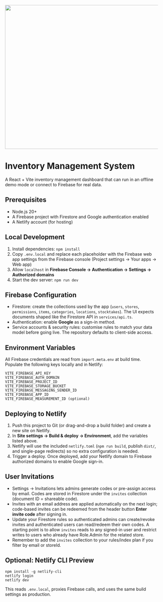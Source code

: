 <div align="center">
<img width="1200" height="475" alt="GHBanner" src="https://github.com/user-attachments/assets/0aa67016-6eaf-458a-adb2-6e31a0763ed6" />
</div>

# Inventory Management System

A React + Vite inventory management dashboard that can run in an offline demo mode or connect to Firebase for real data.

## Prerequisites
- Node.js 20+
- A Firebase project with Firestore and Google authentication enabled
- A Netlify account (for hosting)

## Local Development
1. Install dependencies: `npm install`
2. Copy `.env.local` and replace each placeholder with the Firebase web app settings from the Firebase console (Project settings -> Your apps -> Web app)
3. Allow `localhost` in **Firebase Console -> Authentication -> Settings -> Authorized domains**
4. Start the dev server: `npm run dev`

## Firebase Configuration
- Firestore: create the collections used by the app (`users`, `stores`, `permissions`, `items`, `categories`, `locations`, `stocktakes`). The UI expects documents shaped like the Firestore API in `services/api.ts`.
- Authentication: enable **Google** as a sign-in method.
- Service accounts & security rules: customise rules to match your data model before going live. The repository defaults to client-side access.

## Environment Variables
All Firebase credentials are read from `import.meta.env` at build time. Populate the following keys locally and in Netlify:
```
VITE_FIREBASE_API_KEY
VITE_FIREBASE_AUTH_DOMAIN
VITE_FIREBASE_PROJECT_ID
VITE_FIREBASE_STORAGE_BUCKET
VITE_FIREBASE_MESSAGING_SENDER_ID
VITE_FIREBASE_APP_ID
VITE_FIREBASE_MEASUREMENT_ID (optional)
```

## Deploying to Netlify
1. Push this project to Git (or drag-and-drop a build folder) and create a new site on Netlify.
2. In **Site settings -> Build & deploy -> Environment**, add the variables listed above.
3. Netlify will use the included `netlify.toml` (`npm run build`, publish `dist/`, and single-page redirects) so no extra configuration is needed.
4. Trigger a deploy. Once deployed, add your Netlify domain to Firebase authorized domains to enable Google sign-in.

## User Invitations
- Settings -> Invitations lets admins generate codes or pre-assign access by email. Codes are stored in Firestore under the `invites` collection (document ID = shareable code).
- Invites with an email address are applied automatically on the next login; code-based invites can be redeemed from the header button **Enter invite code** after signing in.
- Update your Firestore rules so authenticated admins can create/revoke invites and authenticated users can read/redeem their own codes. A starting point is to allow `invites` reads to any signed-in user and restrict writes to users who already have Role.Admin for the related store.
- Remember to add the `invites` collection to your rules/index plan if you filter by email or storeId.

## Optional: Netlify CLI Preview
```
npm install -g netlify-cli
netlify login
netlify dev
```
This reads `.env.local`, proxies Firebase calls, and uses the same build settings as production.
